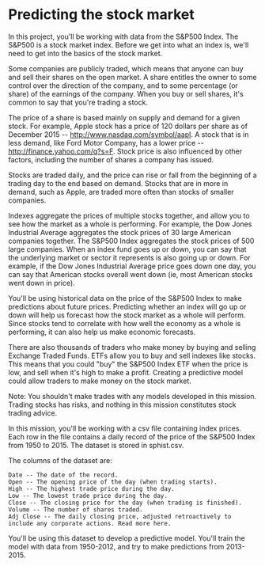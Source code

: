 # Predicting the stock market

In this project, you'll be working with data from the S&P500 Index. The S&P500 is a stock market index. Before we get into what an index is, we'll need to get into the basics of the stock market.

Some companies are publicly traded, which means that anyone can buy and sell their shares on the open market. A share entitles the owner to some control over the direction of the company, and to some percentage (or share) of the earnings of the company. When you buy or sell shares, it's common to say that you're trading a stock.

The price of a share is based mainly on supply and demand for a given stock. For example, Apple stock has a price of 120 dollars per share as of December 2015 -- http://www.nasdaq.com/symbol/aapl. A stock that is in less demand, like Ford Motor Company, has a lower price -- http://finance.yahoo.com/q?s=F. Stock price is also influenced by other factors, including the number of shares a company has issued.

Stocks are traded daily, and the price can rise or fall from the beginning of a trading day to the end based on demand. Stocks that are in more in demand, such as Apple, are traded more often than stocks of smaller companies.

Indexes aggregate the prices of multiple stocks together, and allow you to see how the market as a whole is performing. For example, the Dow Jones Industrial Average aggregates the stock prices of 30 large American companies together. The S&P500 Index aggregates the stock prices of 500 large companies. When an index fund goes up or down, you can say that the underlying market or sector it represents is also going up or down. For example, if the Dow Jones Industrial Average price goes down one day, you can say that American stocks overall went down (ie, most American stocks went down in price).

You'll be using historical data on the price of the S&P500 Index to make predictions about future prices. Predicting whether an index will go up or down will help us forecast how the stock market as a whole will perform. Since stocks tend to correlate with how well the economy as a whole is performing, it can also help us make economic forecasts.

There are also thousands of traders who make money by buying and selling Exchange Traded Funds. ETFs allow you to buy and sell indexes like stocks. This means that you could "buy" the S&P500 Index ETF when the price is low, and sell when it's high to make a profit. Creating a predictive model could allow traders to make money on the stock market.

Note: You shouldn't make trades with any models developed in this mission. Trading stocks has risks, and nothing in this mission constitutes stock trading advice.

In this mission, you'll be working with a csv file containing index prices. Each row in the file contains a daily record of the price of the S&P500 Index from 1950 to 2015. The dataset is stored in sphist.csv.

The columns of the dataset are:

    Date -- The date of the record.
    Open -- The opening price of the day (when trading starts).
    High -- The highest trade price during the day.
    Low -- The lowest trade price during the day.
    Close -- The closing price for the day (when trading is finished).
    Volume -- The number of shares traded.
    Adj Close -- The daily closing price, adjusted retroactively to include any corporate actions. Read more here.

You'll be using this dataset to develop a predictive model. You'll train the model with data from 1950-2012, and try to make predictions from 2013-2015.
